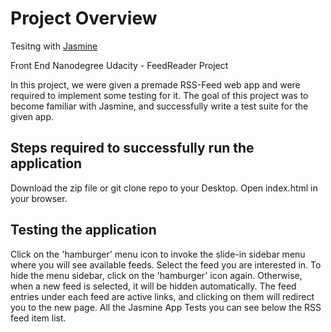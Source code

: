 # Project Overview

Tesitng with [Jasmine](http://jasmine.github.io/) 

Front End Nanodegree Udacity - FeedReader Project

In this project, we were given a premade RSS-Feed web app and were required to implement some testing for it. The goal of this project was to become familiar with Jasmine, and successfully write a test suite for the given app.


## Steps required to successfully run the application

Download the zip file or git clone repo to your Desktop.
Open index.html in your browser.

## Testing the application
Click on the 'hamburger' menu icon to invoke the slide-in sidebar menu where you will see available feeds.
Select the feed you are interested in.
To hide the menu sidebar, click on the 'hamburger' icon again. Otherwise, when a new feed is selected, it will be hidden automatically.
The feed entries under each feed are active links, and clicking on them will redirect you to the new page.
All the Jasmine App Tests you can see below the RSS feed item list.